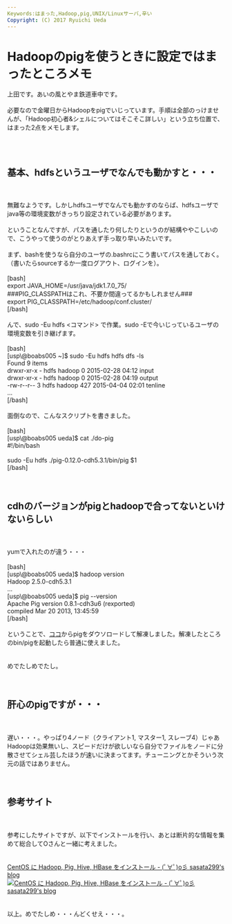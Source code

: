 ```yaml
---
Keywords:はまった,Hadoop,pig,UNIX/Linuxサーバ,辛い
Copyright: (C) 2017 Ryuichi Ueda
---
```

# Hadoopのpigを使うときに設定ではまったところメモ
上田です。あいの風とやま鉄道車中です。<br />
<br />
必要なので金曜日からHadoopをpigでいじっています。手順は全部のっけませんが、「Hadoop初心者&シェルについてはそこそこ詳しい」という立ち位置で、はまった2点をメモします。<br />
<br />
<!--more--><br />
<h2>基本、hdfsというユーザでなんでも動かすと・・・</h2><br />
<br />
無難なようです。しかしhdfsユーザでなんでも動かすのならば、hdfsユーザでjava等の環境変数がきっちり設定されている必要があります。<br />
<br />
ということなんですが、パスを通したり何したりというのが結構ややこしいので、こうやって使うのがとりあえず手っ取り早いみたいです。<br />
<br />
まず、bashを使うなら自分のユーザの.bashrcにこう書いてパスを通しておく。（書いたらsourceするか一度ログアウト、ログインを）。<br />
<br />
[bash]<br />
export JAVA_HOME=/usr/java/jdk1.7.0_75/<br />
###PIG_CLASSPATHはこれ、不要か間違ってるかもしれません###<br />
export PIG_CLASSPATH=/etc/hadoop/conf.cluster/<br />
[/bash]<br />
<br />
んで、sudo -Eu hdfs <コマンド> で作業。sudo -Eで今いじっているユーザの環境変数を引き継げます。<br />
<br />
[bash]<br />
[usp\@boabs005 ~]$ sudo -Eu hdfs hdfs dfs -ls<br />
Found 9 items<br />
drwxr-xr-x - hdfs hadoop 0 2015-02-28 04:12 input<br />
drwxr-xr-x - hdfs hadoop 0 2015-02-28 04:19 output<br />
-rw-r--r-- 3 hdfs hadoop 427 2015-04-04 02:01 tenline<br />
...<br />
[/bash]<br />
<br />
面倒なので、こんなスクリプトを書きました。<br />
<br />
[bash]<br />
[usp\@boabs005 ueda]$ cat ./do-pig <br />
#!/bin/bash<br />
<br />
sudo -Eu hdfs ./pig-0.12.0-cdh5.3.1/bin/pig $1<br />
[/bash]<br />
<br />
<br />
<h2>cdhのバージョンがpigとhadoopで合ってないといけないらしい</h2><br />
<br />
yumで入れたのが違う・・・<br />
<br />
[bash]<br />
[usp\@boabs005 ueda]$ hadoop version<br />
Hadoop 2.5.0-cdh5.3.1<br />
...<br />
[usp\@boabs005 ueda]$ pig --version<br />
Apache Pig version 0.8.1-cdh3u6 (rexported) <br />
compiled Mar 20 2013, 13:45:59<br />
[/bash]<br />
<br />
ということで、<a href="http://www.cloudera.com/content/cloudera/en/documentation/core/latest/topics/cdh_vd_cdh_package_previous.html#concept_cb1_dhz_dr_unique_2">ココ</a>からpigをダウソロードして解凍しました。解凍したところのbin/pigを起動したら普通に使えました。<br />
<br />
<br />
めでたしめでたし。<br />
<br />
<br />
<h2>肝心のpigですが・・・</h2><br />
<br />
遅い・・・。やっぱり4ノード（クライアント1, マスター1, スレーブ4）じゃあHadoopは効果無いし、スピードだけが欲しいなら自分でファイルをノードに分散させてシェル芸したほうが速いに決まってます。チューニングとかそういう次元の話ではありません。<br />
<br />
<br />
<h2>参考サイト</h2><br />
<br />
参考にしたサイトですが、以下でインストールを行い、あとは断片的な情報を集めて総合してOさんと一緒に考えました。<br />
<br />
<br />
<span class="hatena-bookmark-title"><a href="http://blog.livedoor.jp/sasata299/archives/51461548.html">CentOS に Hadoop, Pig, Hive, HBase をインストール - (ﾟ∀ﾟ)o彡 sasata299's blog</a></span> <span class="hatena-bookmark-users"><a href="http://b.hatena.ne.jp/entry/blog.livedoor.jp/sasata299/archives/51461548.html"><img title="CentOS に Hadoop, Pig, Hive, HBase をインストール - (ﾟ∀ﾟ)o彡 sasata299's blog" alt="CentOS に Hadoop, Pig, Hive, HBase をインストール - (ﾟ∀ﾟ)o彡 sasata299's blog" src="http://b.hatena.ne.jp/entry/image/http://blog.livedoor.jp/sasata299/archives/51461548.html"></a></span><br />
<br />
<br />
以上。めでたしめ・・・んどくせえ・・・。
